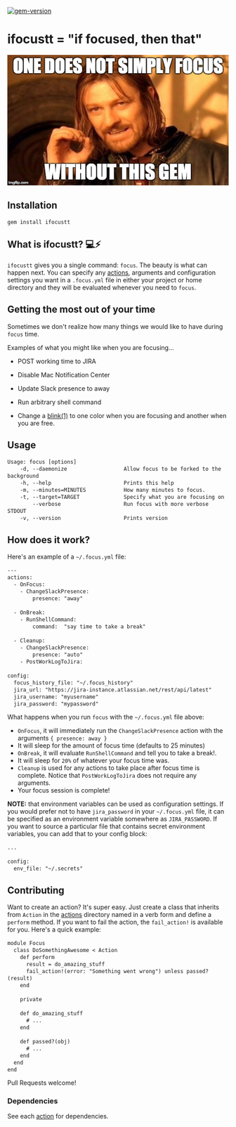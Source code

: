 [![gem-version](https://badge.fury.io/rb/ifocustt.svg)](https://badge.fury.io/rb/ifocustt)
# ifocustt = "if focused, then that"

![one-does-not-simply-focus](./assets/focus.jpg)

## Installation

```
gem install ifocustt
```

## What is ifocustt? :computer::zap:

`ifocustt` gives you a single command: `focus`.  The beauty is what can happen next.  You can specify any [actions](./lib/focus/actions), arguments and configuration settings you want in a `.focus.yml` file in either your project or home directory and they will be evaluated whenever you need to `focus`.

## Getting the most out of your time

Sometimes we don't realize how many things we would like to have during `focus` time.

Examples of what you might like when you are focusing...

* POST working time to JIRA

* Disable Mac Notification Center

* Update Slack presence to away

* Run arbitrary shell command

* Change a [blink(1)](https://blink1.thingm.com/) to one color when you are focusing and another when you are free.

## Usage

```
Usage: focus [options]
    -d, --daemonize                  Allow focus to be forked to the background
    -h, --help                       Prints this help
    -m, --minutes=MINUTES            How many minutes to focus.
    -t, --target=TARGET              Specify what you are focusing on
        --verbose                    Run focus with more verbose STDOUT
    -v, --version                    Prints version
```

## How does it work?

 Here's an example of a `~/.focus.yml` file:

```
---
actions:
  - OnFocus:
    - ChangeSlackPresence:
        presence: "away"

  - OnBreak:
    - RunShellCommand:
        command:  "say time to take a break"

  - Cleanup:
    - ChangeSlackPresence:
        presence: "auto"
    - PostWorkLogToJira:

config:
  focus_history_file: "~/.focus_history"
  jira_url: "https://jira-instance.atlassian.net/rest/api/latest"
  jira_username: "myusername"
  jira_password: "mypassword"
```
What happens when you run `focus` with the `~/.focus.yml` file above:

- `OnFocus`, it will immediately run the `ChangeSlackPresence` action with the arguments `{ presence: away }`
- It will sleep for the amount of focus time (defaults to 25 minutes)
- `OnBreak`, it will evaluate `RunShellCommand` and tell you to take a break!.
- It will sleep for `20%` of whatever your focus time was.
- `Cleanup` is used for any actions to take place after focus time is complete.  Notice that `PostWorkLogToJira` does not require any arguments.
- Your focus session is complete!

**NOTE:** that environment variables can be used as configuration settings.  If you would prefer not to have `jira_password` in your `~/.focus.yml` file, it can be specified as an environment variable somewhere as `JIRA_PASSWORD`. If you want to source a particular file that contains secret environment variables, you can add that to your config block:

```
...

config:
  env_file: "~/.secrets"
```

## Contributing

Want to create an action? It's super easy.  Just create a class that inherits from `Action` in the [actions](./lib/focus/actions) directory named in a verb form and define a `perform` method. If you want to fail the action, the `fail_action!` is available for you. Here's a quick example:

```
module Focus
  class DoSomethingAwesome < Action
    def perform
      result = do_amazing_stuff
      fail_action!(error: "Something went wrong") unless passed?(result)
    end

    private

    def do_amazing_stuff
      # ...
    end

    def passed?(obj)
      # ...
    end
  end
end
```

Pull Requests welcome!

### Dependencies

See each [action](./lib/focus/actions) for dependencies.
